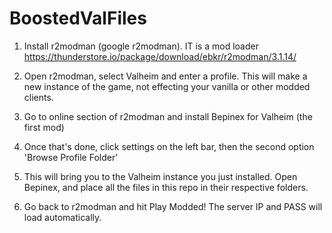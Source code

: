 # BoostedValFiles

1. Install r2modman (google r2modman). IT is a mod loader https://thunderstore.io/package/download/ebkr/r2modman/3.1.14/

2. Open r2modman, select Valheim and enter a profile. This will make a new instance of the game, not effecting your vanilla or other modded clients.

3. Go to online section of r2modman and install Bepinex for Valheim (the first mod)

3. Once that's done, click settings on the left bar, then the second option 'Browse Profile Folder'

4. This will bring you to the Valheim instance you just installed. Open Bepinex, and place all the files in this repo in their respective folders.

5. Go back to r2modman and hit Play Modded! The server IP and PASS will load automatically.

